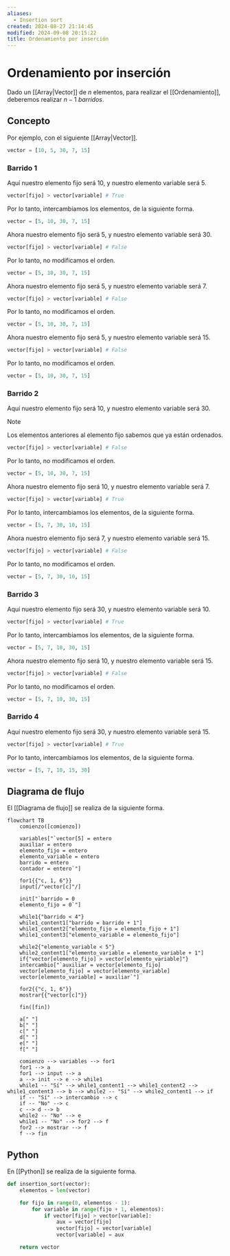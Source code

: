 ```yaml
---
aliases:
  - Insertion sort
created: 2024-08-27 21:14:45
modified: 2024-09-08 20:15:22
title: Ordenamiento por inserción
---
```


# Ordenamiento por inserción

Dado un [[Array|Vector]] de $n$ elementos, para realizar el [[Ordenamiento]], deberemos realizar $n - 1$ *barridos*.

## Concepto

Por ejemplo, con el siguiente [[Array|Vector]].

```python
vector = [10, 5, 30, 7, 15]
```

### Barrido 1

Aquí nuestro elemento fijo será $10$, y nuestro elemento variable será $5$.

```python
vector[fijo] > vector[variable] # True
```

Por lo tanto, intercambiamos los elementos, de la siguiente forma.

```python
vector = [5, 10, 30, 7, 15]
```

Ahora nuestro elemento fijo será $5$, y nuestro elemento variable será $30$.

```python
vector[fijo] > vector[variable] # False
```

Por lo tanto, no modificamos el orden.

```python
vector = [5, 10, 30, 7, 15]
```

Ahora nuestro elemento fijo será $5$, y nuestro elemento variable será $7$.

```python
vector[fijo] > vector[variable] # False
```

Por lo tanto, no modificamos el orden.

```python
vector = [5, 10, 30, 7, 15]
```

Ahora nuestro elemento fijo será $5$, y nuestro elemento variable será $15$.

```python
vector[fijo] > vector[variable] # False
```

Por lo tanto, no modificamos el orden.

```python
vector = [5, 10, 30, 7, 15]
```

### Barrido 2

Aquí nuestro elemento fijo será $10$, y nuestro elemento variable será $30$.

> [!note]
> Los elementos anteriores al elemento fijo sabemos que ya están ordenados.

```python
vector[fijo] > vector[variable] # False
```

Por lo tanto, no modificamos el orden.

```python
vector = [5, 10, 30, 7, 15]
```

Ahora nuestro elemento fijo será $10$, y nuestro elemento variable será $7$.

```python
vector[fijo] > vector[variable] # True
```

Por lo tanto, intercambiamos los elementos, de la siguiente forma.

```python
vector = [5, 7, 30, 10, 15]
```

Ahora nuestro elemento fijo será $7$, y nuestro elemento variable será $15$.

```python
vector[fijo] > vector[variable] # False
```

Por lo tanto, no modificamos el orden.

```python
vector = [5, 7, 30, 10, 15]
```

### Barrido 3

Aquí nuestro elemento fijo será $30$, y nuestro elemento variable será $10$.

```python
vector[fijo] > vector[variable] # True
```

Por lo tanto, intercambiamos los elementos, de la siguiente forma.

```python
vector = [5, 7, 10, 30, 15]
```

Ahora nuestro elemento fijo será $10$, y nuestro elemento variable será $15$.

```python
vector[fijo] > vector[variable] # False
```

Por lo tanto, no modificamos el orden.

```python
vector = [5, 7, 10, 30, 15]
```

### Barrido 4

Aquí nuestro elemento fijo será $30$, y nuestro elemento variable será $15$.

```python
vector[fijo] > vector[variable] # True
```

Por lo tanto, intercambiamos los elementos, de la siguiente forma.

```python
vector = [5, 7, 10, 15, 30]
```

## Diagrama de flujo

El [[Diagrama de flujo]] se realiza de la siguiente forma.

```mermaid
flowchart TB
	comienzo([comienzo])
    
	variables["`vector[5] = entero
	auxiliar = entero
	elemento_fijo = entero
	elemento_variable = entero
	barrido = entero
	contador = entero`"]
	
	for1{{"c, 1, 6"}}
	input[/"vector[c]"/]
	
	init["`barrido = 0
	elemento_fijo = 0`"]
	
	while1{"barrido < 4"}
	while1_content1["barrido = barrido + 1"]
	while1_content2["elemento_fijo = elemento_fijo + 1"]
	while1_content3["elemento_variable = elemento_fijo"]
	
	while2{"elemento_variable < 5"}
	while2_content1["elemento_variable = elemento_variable + 1"]
	if{"vector[elemento_fijo] > vector[elemento_variable]"}
	intercambio["`auxiliar = vector[elemento_fijo]
	vector[elemento_fijo] = vector[elemento_variable]
	vector[elemento_variable] = auxiliar`"]
	
	for2{{"c, 1, 6"}}
	mostrar{{"vector[c]"}}
	
	fin([fin])
	
	a[" "]
	b[" "]
	c[" "]
	d[" "]
	e[" "]
	f[" "]
    
	comienzo --> variables --> for1
	for1 --> a
	for1 --> input --> a
	a --> init --> e --> while1
	while1 -- "Sí" --> while1_content1 --> while1_content2 --> while1_content3 --> b --> while2 -- "Sí" --> while2_content1 --> if
	if -- "Sí" --> intercambio --> c
	if -- "No" --> c
	c --> d --> b
	while2 -- "No" --> e
	while1 -- "No" --> for2 --> f
	for2 --> mostrar --> f
	f --> fin
```

## Python

En [[Python]] se realiza de la siguiente forma.

```python
def insertion_sort(vector):
    elementos = len(vector)

    for fijo in range(0, elementos - 1):
        for variable in range(fijo + 1, elementos):
            if vector[fijo] > vector[variable]:
                aux = vector[fijo]
                vector[fijo] = vector[variable]
                vector[variable] = aux

    return vector
```
